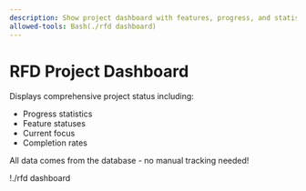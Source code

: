 ```yaml
---
description: Show project dashboard with features, progress, and statistics
allowed-tools: Bash(./rfd dashboard)
---
```


# RFD Project Dashboard

Displays comprehensive project status including:
- Progress statistics
- Feature statuses
- Current focus
- Completion rates

All data comes from the database - no manual tracking needed!

!./rfd dashboard